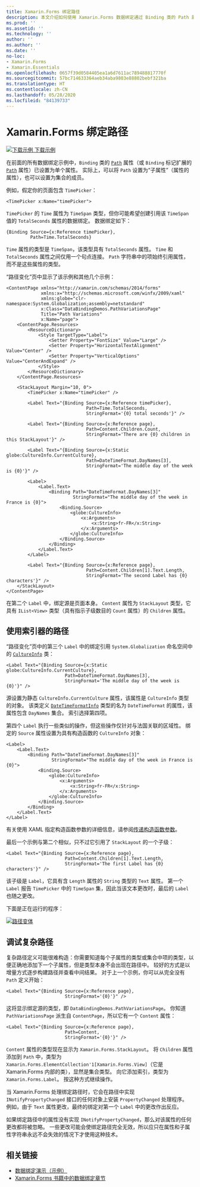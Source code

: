 ```yaml
---
title: Xamarin.Forms 绑定路径
description: 本文介绍如何使用 Xamarin.Forms 数据绑定通过 Binding 类的 Path 属性访问子属性和集合成员。
ms.prod: ''
ms.assetid: ''
ms.technology: ''
author: ''
ms.author: ''
ms.date: ''
no-loc:
- Xamarin.Forms
- Xamarin.Essentials
ms.openlocfilehash: 0657f39d0584405ea1a6d7611ac789488817770f
ms.sourcegitcommit: 57bc714633364aeb34aba9803e88802bebf321ba
ms.translationtype: HT
ms.contentlocale: zh-CN
ms.lasthandoff: 05/28/2020
ms.locfileid: "84139733"
---
```

# <a name="xamarinforms-binding-path"></a>Xamarin.Forms 绑定路径

[![下载示例](~/media/shared/download.png) 下载示例](https://docs.microsoft.com/samples/xamarin/xamarin-forms-samples/databindingdemos)

在前面的所有数据绑定示例中，`Binding` 类的 [`Path`](xref:Xamarin.Forms.Binding.Path) 属性（或 `Binding` 标记扩展的 [`Path`](xref:Xamarin.Forms.Xaml.BindingExtension.Path) 属性）已设置为单个属性。 实际上，可以将 `Path` 设置为“子属性”（属性的属性），也可以设置为集合的成员。

例如，假定你的页面包含 `TimePicker`：

```xaml
<TimePicker x:Name="timePicker">
```

`TimePicker` 的 `Time` 属性为 `TimeSpan` 类型，但你可能希望创建引用该 `TimeSpan` 值的 `TotalSeconds` 属性的数据绑定。 数据绑定如下：

```xaml
{Binding Source={x:Reference timePicker},
         Path=Time.TotalSeconds}
```

`Time` 属性的类型是 `TimeSpan`，该类型具有 `TotalSeconds` 属性。 `Time` 和 `TotalSeconds` 属性之间仅用一个句点连接。 `Path` 字符串中的项始终引用属性，而不是这些属性的类型。

“路径变化”页中显示了该示例和其他几个示例：

```xaml
<ContentPage xmlns="http://xamarin.com/schemas/2014/forms"
             xmlns:x="http://schemas.microsoft.com/winfx/2009/xaml"
             xmlns:globe="clr-namespace:System.Globalization;assembly=netstandard"
             x:Class="DataBindingDemos.PathVariationsPage"
             Title="Path Variations"
             x:Name="page">
    <ContentPage.Resources>
        <ResourceDictionary>
            <Style TargetType="Label">
                <Setter Property="FontSize" Value="Large" />
                <Setter Property="HorizontalTextAlignment" Value="Center" />
                <Setter Property="VerticalOptions" Value="CenterAndExpand" />
            </Style>
        </ResourceDictionary>
    </ContentPage.Resources>

    <StackLayout Margin="10, 0">
        <TimePicker x:Name="timePicker" />

        <Label Text="{Binding Source={x:Reference timePicker},
                              Path=Time.TotalSeconds,
                              StringFormat='{0} total seconds'}" />

        <Label Text="{Binding Source={x:Reference page},
                              Path=Content.Children.Count,
                              StringFormat='There are {0} children in this StackLayout'}" />

        <Label Text="{Binding Source={x:Static globe:CultureInfo.CurrentCulture},
                              Path=DateTimeFormat.DayNames[3],
                              StringFormat='The middle day of the week is {0}'}" />

        <Label>
            <Label.Text>
                <Binding Path="DateTimeFormat.DayNames[3]"
                         StringFormat="The middle day of the week in France is {0}">
                    <Binding.Source>
                        <globe:CultureInfo>
                            <x:Arguments>
                                <x:String>fr-FR</x:String>
                            </x:Arguments>
                        </globe:CultureInfo>
                    </Binding.Source>
                </Binding>
            </Label.Text>
        </Label>

        <Label Text="{Binding Source={x:Reference page},
                              Path=Content.Children[1].Text.Length,
                              StringFormat='The second Label has {0} characters'}" />
    </StackLayout>
</ContentPage>
```

在第二个 `Label` 中，绑定源是页面本身。 `Content` 属性为 `StackLayout` 类型，它具有 `IList<View>` 类型（具有指示子级数目的 `Count` 属性）的 `Children` 属性。

## <a name="paths-with-indexers"></a>使用索引器的路径

“路径变化”页中的第三个 `Label` 中的绑定引用 `System.Globalization` 命名空间中的 [`CultureInfo`](xref:System.Globalization.CultureInfo) 类：

```xaml
<Label Text="{Binding Source={x:Static globe:CultureInfo.CurrentCulture},
                      Path=DateTimeFormat.DayNames[3],
                      StringFormat='The middle day of the week is {0}'}" />
```

源设置为静态 `CultureInfo.CurrentCulture` 属性，该属性是 `CultureInfo` 类型的对象。 该类定义 [`DateTimeFormatInfo`](xref:System.Globalization.DateTimeFormatInfo) 类型的名为 `DateTimeFormat` 的属性，该属性包含 `DayNames` 集合。 索引选择第四项。

第四个 `Label` 执行一些类似的操作，但这些操作仅针对与法国关联的区域性。 绑定的 `Source` 属性设置为具有构造函数的 `CultureInfo` 对象：

```xaml
<Label>
    <Label.Text>
        <Binding Path="DateTimeFormat.DayNames[3]"
                 StringFormat="The middle day of the week in France is {0}">
            <Binding.Source>
                <globe:CultureInfo>
                    <x:Arguments>
                        <x:String>fr-FR</x:String>
                    </x:Arguments>
                </globe:CultureInfo>
            </Binding.Source>
        </Binding>
    </Label.Text>
</Label>
```

有关使用 XAML 指定构造函数参数的详细信息，请参阅[传递构造函数参数](~/xamarin-forms/xaml/passing-arguments.md#constructor_arguments)。

最后一个示例与第二个相似，只不过它引用了 `StackLayout` 的一个子级：

```xaml
<Label Text="{Binding Source={x:Reference page},
                      Path=Content.Children[1].Text.Length,
                      StringFormat='The first Label has {0} characters'}" />
```

该子级是 `Label`，它具有含 `Length` 属性的 `String` 类型的 `Text` 属性。 第一个 `Label` 报告 `TimePicker` 中的 `TimeSpan` 集，因此当该文本更改时，最后的 `Label` 也随之更改。

下面是正在运行的程序：

[![路径变体](binding-path-images/pathvariations-small.png "路径变体")](binding-path-images/pathvariations-large.png#lightbox "路径变体")

## <a name="debugging-complex-paths"></a>调试复杂路径

复杂路径定义可能很难构造：你需要知道每个子属性的类型或集合中项的类型，以便正确地添加下一个子属性，但是类型本身不会出现在路径中。 较好的方式是以增量方式逐步构建路径并查看中间结果。 对于上一个示例，你可以从完全没有 `Path` 定义开始：

```xaml
<Label Text="{Binding Source={x:Reference page},
                      StringFormat='{0}'}" />
```

这将显示绑定源的类型，即 `DataBindingDemos.PathVariationsPage`。 你知道 `PathVariationsPage` 派生自 `ContentPage`，所以它有一个 `Content` 属性：

```xaml
<Label Text="{Binding Source={x:Reference page},
                      Path=Content,
                      StringFormat='{0}'}" />
```

`Content` 属性的类型现在显示为 `Xamarin.Forms.StackLayout`。 将 `Children` 属性添加到 `Path` 中，类型为 `Xamarin.Forms.ElementCollection'1[Xamarin.Forms.View]`（它是 Xamarin.Forms 内部的类），显然是集合类型。 向它添加索引，类型为 `Xamarin.Forms.Label`。 按这种方式继续操作。

当 Xamarin.Forms 处理绑定路径时，它会在路径中实现 `INotifyPropertyChanged` 接口的任何对象上安装 `PropertyChanged` 处理程序。 例如，由于 `Text` 属性更改，最终的绑定对第一个 `Label` 中的更改作出反应。

如果绑定路径中的属性没有实现 `INotifyPropertyChanged`，那么对该属性的任何更改都将被忽略。 一些更改可能会使绑定路径完全无效，所以应只在属性和子属性字符串永远不会失效的情况下才使用这种技术。

## <a name="related-links"></a>相关链接

- [数据绑定演示（示例）](https://docs.microsoft.com/samples/xamarin/xamarin-forms-samples/databindingdemos)
- [Xamarin.Forms 书籍中的数据绑定章节](~/xamarin-forms/creating-mobile-apps-xamarin-forms/summaries/chapter16.md)
